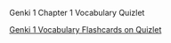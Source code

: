 Genki 1  Chapter 1 Vocabulary Quizlet

[Genki 1 Vocabulary Flashcards on Quizlet](https://quizlet.com/th/1060943757/genki-1-3rd-edition-lesson-1-vocabulary-flash-cards/?funnelUUID=48b1337d-2477-4045-bbcb-8bc14f362a49)
